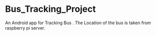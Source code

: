 # Bus_Tracking_Project
An Android app for Tracking Bus . The Location of the bus is taken from raspberry pi server.
